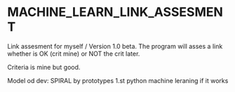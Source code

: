# MACHINE_LEARN_LINK_ASSESMENT
Link assesment for myself / Version 1.0 beta.
The program will asses a link whether is OK (crit mine) or NOT
the crit later.

Criteria is mine but good.

Model od dev: SPIRAL by prototypes
1.st python machine leraning if it works

